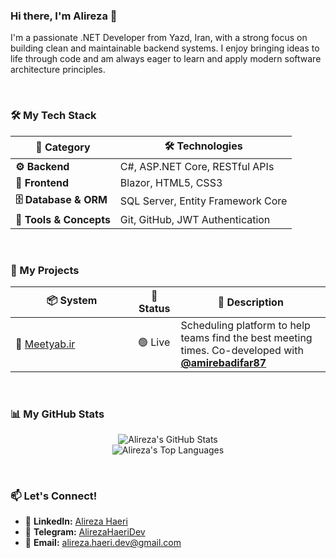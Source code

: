 ### Hi there, I'm Alireza 👋

I'm a passionate .NET Developer from Yazd, Iran, with a strong focus on building clean and maintainable backend systems. I enjoy bringing ideas to life through code and am always eager to learn and apply modern software architecture principles.


<br>

### 🛠️ My Tech Stack
<table>
  <thead>
    <tr>
      <th>🧩 Category</th>
      <th>🛠️ Technologies</th>
    </tr>
  </thead>
  <tbody>
    <tr>
      <td><strong>⚙️ Backend</strong></td>
      <td>C#, ASP.NET Core, RESTful APIs</td>
    </tr>
    <tr>
      <td><strong>🎨 Frontend</strong></td>
      <td>Blazor, HTML5, CSS3</td>
    </tr>
    <tr>
      <td><strong>🗄️ Database & ORM</strong></td>
      <td>SQL Server, Entity Framework Core</td>
    </tr>
    <tr>
      <td><strong>🧠 Tools & Concepts</strong></td>
      <td>Git, GitHub, JWT Authentication</td>
    </tr>
  </tbody>
</table>

<br>

### 🚀 My Projects
<table>
  <thead>
    <tr>
      <th>📦 System</th>
      <th>📍 Status</th>
      <th>📝 Description</th>
    </tr>
  </thead>
  <tbody>
    <tr>
      <td width="180px">🤝 <a href="https://meetyab.ir" target="_blank">Meetyab.ir</a></td>
      <td>🟢 Live</td>
      <td>Scheduling platform to help teams find the best meeting times. Co-developed with <strong><a href="https://github.com/amirebadifar87">@amirebadifar87</a></strong></td>
    </tr>
  </tbody>
</table>

<br>

### 📊 My GitHub Stats

<p align="center">
  <img src="https://github-readme-stats.vercel.app/api?username=alireza-haeri&show_icons=true&theme=default&include_all_commits=true&count_private=true" alt="Alireza's GitHub Stats"/>
  <br/>
  <img src="https://github-readme-stats.vercel.app/api/top-langs/?username=alireza-haeri&layout=compact&langs_count=8&theme=default" alt="Alireza's Top Languages"/>
</p>

<br>

### 📫 Let's Connect!

- 🔗 **LinkedIn:** [Alireza Haeri](https://www.linkedin.com/in/alireza-haeri-dev)
- 🔗 **Telegram:** [AlirezaHaeriDev](https://t.me/AlirezaHaeriDev)
- 🔗 **Email:** alireza.haeri.dev@gmail.com
